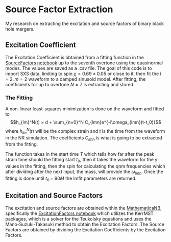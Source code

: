 # Source Factor Extraction

My research on extracting the excitation and source factors of binary black hole mergers.

## Excitation Coefficient

The Excitation Coefficient is obtained from a fitting function in the [SourceFactors notebook](https://github.com/Aditya7s/SourceFactors/blob/master/SourceFactors.ipynb) up to the seventh overtone using the quasinormal modes. The values are saved as a .csv file.
The goal of this code is to import SXS data, limiting to spin $\chi = 0.69 \pm 0.05$ or close to it, then fit the $l=2, m=2$ waveform to a damped sinusoid model. After fitting, the coefficients for up to overtone $N=7$ is extracting and stored.

### The Fitting

A non-linear least-squares minimization is done on the waveform and fitted to $$h_{lm}^N(t) = d + \sum_{n=0}^N C_{lmn}e^{-i\omega_{lmn}(t-t_0)}$$ where $h_{lm}^N(t)$ will be the complex strain and $t$ is the time from the waveform in the NR simulation. The coefficients $C_{lmn}$ is what is going to be extracted from the fitting.

The function takes in the start time $T$ which tells how far after the peak strain time should the fitting start $t_0$, then it takes the waveform for the y values in the fitting, then the spin for calculating the qnm frequencies which after dividing after the next input, the mass, will provide the $\omega_{lmn}$. Once the fitting is done until $t_0 + 90M$ the lmfit parameters are returned.

## Excitation and Source Factors

The excitation and source factors are obtained within the [MathematicaNB](https://github.com/Aditya7s/SourceFactors/tree/master/MathematicaNB), specifically the [ExcitationFactors notebook](https://github.com/Aditya7s/SourceFactors/blob/master/MathematicaNB/ExcitationFactors.nb) which utilizes the KerrMST packages, which is a solver for the Teukolsky equations and uses the Mano-Suzuki-Takasuki method to obtain the Excitation Factors. The Source Factors are obtained by dividing the Excitation Coefficients by the Excitation Factors.
